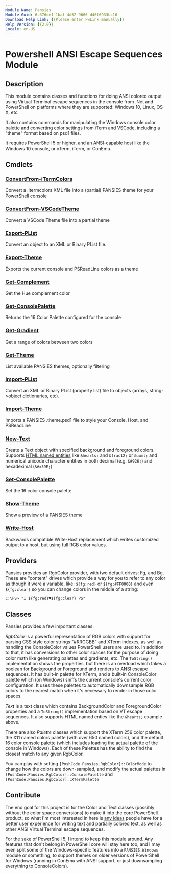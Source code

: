 ```yaml
---
Module Name: Pansies
Module Guid: 6c376de1-1baf-4d52-9666-d46f6933bc16
Download Help Link: {{Please enter FwLink manually}}
Help Version: {{2.0}}
Locale: en-US
---
```


# <strong>P</strong>owershell <strong>ANSI E</strong>scape <strong>S</strong>equences Module

## Description
This module contains classes and functions for doing ANSI colored output using Virtual Terminal escape sequences in the console from .Net and PowerShell on platforms where they are supported: Windows 10, Linux, OS X, etc.

It also contains commands for manipulating the Windows console color palette and converting color settings from iTerm and VSCode, including a "theme" format based on psd1 files.

It requires PowerShell 5 or higher, and an ANSI-capable host like the Windows 10 console, or xTerm, iTerm, or ConEmu.

## Cmdlets
### [ConvertFrom-iTermColors](ConvertFrom-iTermColors.md)
Convert a .itermcolors XML file into a (partial) PANSIES theme for your PowerShell console

### [ConvertFrom-VSCodeTheme](ConvertFrom-VSCodeTheme.md)
Convert a VSCode Theme file into a partial theme

### [Export-PList](Export-PList.md)
Convert an object to an XML or Binary PList file.

### [Export-Theme](Export-Theme.md)
Exports the current console and PSReadLine colors as a theme

### [Get-Complement](Get-Complement.md)
Get the Hue complement color

### [Get-ConsolePalette](Get-ConsolePalette.md)
Returns the 16 Color Palette configured for the console

### [Get-Gradient](Get-Gradient.md)
Get a range of colors between two colors

### [Get-Theme](Get-Theme.md)
List available PANSIES themes, optionally filtering

### [Import-PList](Import-PList.md)
Convert an XML or Binary PList (property list) file to objects (arrays, string-\>object dictionaries, etc).

### [Import-Theme](Import-Theme.md)
Imports a PANSIES .theme.psd1 file to style your Console, Host, and PSReadLine

### [New-Text](New-Text.md)
Create a Text object with specified background and foreground colors. Supports [HTML named entities](https://www.w3schools.com/charsets/ref_html_entities_4.asp) like `&hearts;` and `&frac12;` or `&uuml;` and numerical unicode character entities in both decimal (e.g. `&#926;`) and hexadeximal (`&#x39E;`)

### [Set-ConsolePalette](Set-ConsolePalette.md)
Set the 16 color console palette

### [Show-Theme](Show-Theme.md)
Show a preview of a PANSIES theme

### [Write-Host](Write-Host.md)
Backwards compatible Write-Host replacement which writes customized output to a host, but using full RGB color values.

## Providers

Pansies provides an RgbColor provider, with two default drives: Fg, and Bg. These are "content" drives which provide a way for you to refer to any color as though it were a variable, like: `${fg:red}` or `${fg:#FF0000}` and even `${fg:clear}` so you can change colors in the middle of a string:

```
C:\PS> "I ${fg:red}♥${fg:clear} PS"
```

## Classes

Pansies provides a few important classes:

*RgbColor* is a powerful representation of RGB colors with support for parsing CSS style color strings "#RRGGBB" and XTerm indexes, as well as handling the ConsoleColor values PowerShell users are used to. In addition to that, it has conversions to other color spaces for the purpose of doing color math like generating palettes and gradients, etc. The `ToString()` implementation shows the properties, but there is an overload which takes a boolean for Background or Foreground and renders to ANSI escape sequences. It has built-in palette for XTerm, and a built-in ConsoleColor palette which (on Windows) sniffs the current console's current color configuration. It uses these palettes to automatically downsample RGB colors to the nearest match when it's necessary to render in those color spaces.

*Text* is a text class which contains BackgroundColor and ForegroundColor properties and a `ToString()` implementation based on VT escape sequences.  It also supports HTML named enties like the `&hearts;` example above.

There are also *Palette* classes which support the XTerm 256 color palette, the X11 named colors palette (with over 650 named colors), and the default 16 color console palette (which includes loading the actual palette of the console in Windows). Each of these Palettes has the ability to find the closest match to any given RgbColor.

You can play with setting `[PoshCode.Pansies.RgbColor]::ColorMode` to change how the colors are down-sampled, and modify the actual palettes in `[PoshCode.Pansies.RgbColor]::ConsolePalette` and `[PoshCode.Pansies.RgbColor]::XTermPalette`


## Contribute

The end goal for this project is for the Color and Text classes (possibly without the color space conversions) to make it into the core PowerShell product, so what I'm most interested in here is [any ideas](https://github.com/PoshCode/Pansies/issues) people have for a better user experience for writing text and partially colored text, as well as other ANSI Virtual Terminal escape sequences.

For the sake of PowerShell 5, I intend to keep this module around. Any features that don't belong in PowerShell core will stay here too, and I may even split some of the Windows-specific features into a `PANSIES.Windows` module or something, to support themes on older versions of PowerShell for Windows (running in ConEmu with ANSI support, or just downsampling everything to ConsoleColors).
